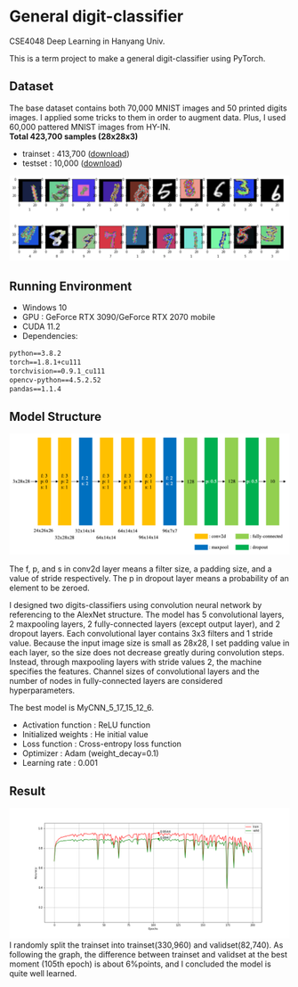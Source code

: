 # General digit-classifier
CSE4048 Deep Learning in Hanyang Univ.  

This is a term project to make a general digit-classifier using PyTorch.  

## Dataset
The base dataset contains both 70,000 MNIST images and 50 printed digits images. I applied some tricks to them in order to augment data. Plus, I used 60,000 pattered MNIST images from HY-IN.  
<b>Total 423,700 samples (28x28x3)</b>
- trainset : 413,700 ([download](https://drive.google.com/file/d/1vwuXlnWszUiwddFGfQjGUwUDsdhiJbd2/view?usp=sharing))
- testset : 10,000 ([download](https://drive.google.com/file/d/1wfESebaD4FrtF7g72qMBN0wXvdkwv-xr/view?usp=sharing))

<img src="./imgs/data_sample.png">

## Running Environment
- Windows 10
- GPU : GeForce RTX 3090/GeForce RTX 2070 mobile
- CUDA 11.2
- Dependencies:
```
python==3.8.2
torch==1.8.1+cu111
torchvision==0.9.1_cu111
opencv-python==4.5.2.52
pandas==1.1.4
```


## Model Structure
<img src="./imgs/final_model.png">


The f, p, and s in conv2d layer means a filter size, a padding size, and a value of stride respectively. The p in dropout layer means a probability of an element to be zeroed.  


I designed two digits-classifiers using convolution neural network by referencing to the AlexNet structure. The model has 5 convolutional layers, 2 maxpooling layers, 2 fully-connected layers (except output layer), and 2 dropout layers. Each convolutional layer contains 3x3 filters and 1 stride value. Because the input image size is small as 28x28, I set padding value in each layer, so the size does not decrease greatly during convolution steps. Instead, through maxpooling layers with stride values 2, the machine specifies the features. Channel sizes of convolutional layers and the number of nodes in fully-connected layers are considered hyperparameters.

The best model is MyCNN_5_17_15_12_6.  

- Activation function : ReLU function  
- Initialized weights : He initial value  
- Loss function : Cross-entropy loss function  
- Optimizer : Adam (weight_decay=0.1)  
- Learning rate : 0.001


## Result
<img src="./imgs/comparison_train_valid_acc.png">  
I randomly split the trainset into trainset(330,960) and validset(82,740). As following the graph, the difference between trainset and validset at the best moment (105th epoch) is about 6%points, and I concluded the model is quite well learned.